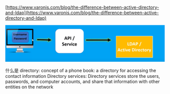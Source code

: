 
[https://www.varonis.com/blog/the-difference-between-active-directory-and-ldap](https://www.varonis.com/blog/the-difference-between-active-directory-and-ldap)

![](image/Pasted%20image%2020240221122816.png)


什么是 directory: concept of a phone book: a directory for accessing the contact information 
Directory services: Directory services store the users, passwords, and computer accounts, and share that information with other entities on the network




